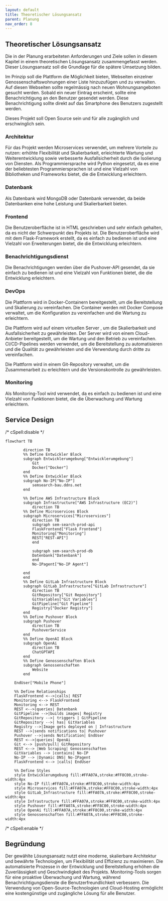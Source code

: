 ```yaml
---
layout: default
title: Theoretischer Lösungsansatz
parent: Planung
nav_order: 8
---
```


## Theoretischer Lösungsansatz

Die in der Planung erarbeiteten Anforderungen und Ziele sollen in diesem Kapitel in einem theoretischen Lösungsansatz zusammengefasst werden.
Dieser Lösungsansatz soll die Grundlage für die spätere Umsetzung bilden.

Im Prinzip soll die Plattform die Möglichkeit bieten, Webseiten einzelner Genossenschaftswohnungen einer Liste hinzuzufügen und zu verwalten.
Auf diesen Webseiten sollte regelmässig nach neuen Wohnungsangeboten gesucht werden.
Sobald ein neuer Eintrag erscheint, sollte eine Benachrichtigung an den Benutzer gesendet werden. Diese Benachrichtigung sollte direkt auf das Smartphone des Benutzers zugestellt werden.

Dieses Projekt soll Open Source sein und für alle zugänglich und erschwinglich sein.

### Architektur

Für das Projekt werden Microservices verwendet, um mehrere Vorteile zu nutzen: erhöhte Flexibilität und Skalierbarkeit, erleichterte Wartung und Weiterentwicklung sowie verbesserte Ausfallsicherheit durch die Isolierung von Diensten. Als Programmiersprache wird Python eingesetzt, da es eine der beliebtesten Programmiersprachen ist und eine Vielzahl von Bibliotheken und Frameworks bietet, die die Entwicklung erleichtern.

### Datenbank

Als Datenbank wird MongoDB oder Datenbank verwendet, da beide Datenbanken eine hohe Leistung und Skalierbarkeit bieten.

### Frontend

Die Benutzeroberfläche ist in HTML geschrieben und sehr einfach gehalten, da es nicht der Schwerpunkt des Projekts ist. Die Benutzeroberfläche wird mit dem Flask-Framework erstellt, da es einfach zu bedienen ist und eine Vielzahl von Erweiterungen bietet, die die Entwicklung erleichtern.

### Benachrichtigungsdienst

Die Benachrichtigungen werden über die Pushover-API gesendet, da sie einfach zu bedienen ist und eine Vielzahl von Funktionen bietet, die die Entwicklung erleichtern.

### DevOps

Die Plattform wird in Docker-Containern bereitgestellt, um die Bereitstellung und Skalierung zu vereinfachen. Die Container werden mit Docker Compose verwaltet, um die Konfiguration zu vereinfachen und die Wartung zu erleichtern.

Die Plattform wird auf einem virtuellen Server , um die Skalierbarkeit und Ausfallsicherheit zu gewährleisten. Der Server wird von einem Cloud-Anbieter bereitgestellt, um die Wartung und den Betrieb zu vereinfachen.
CI/CD-Pipelines werden verwendet, um die Bereitstellung zu automatisieren und die Qualität zu gewährleisten und die Verwendung durch dritte zu vereinfachen.

Die Plattform wird in einem Git-Repository verwaltet, um die Zusammenarbeit zu erleichtern und die Versionskontrolle zu gewährleisten.

### Monitoring

Als Monitoring-Tool wird  verwendet, da es einfach zu bedienen ist und eine Vielzahl von Funktionen bietet, die die Überwachung und Wartung erleichtern.

## Service Design

/* cSpell:disable */

```mermaid
flowchart TB

        direction TB
        %% Define Entwickler Block
        subgraph Entwicklerumgebung["Entwicklerumgebung"]
            Git
            Docker["Docker"]
        end
        %% Define Entwickler Block
        subgraph No-IP["No-IP"]
            semsearch-bau.ddns.net
        end

        %% Define AWS Infrastructure Block
        subgraph Infrastructure["AWS Infrastructure (EC2)"]
            direction TB
        %% Define Microservices Block
        subgraph Microservices["Microservices"]
            direction TB
            subgraph sem-search-prod-api
            FlaskFrontend["Flask Frontend"]
            Monitoring["Monitoring"]
            REST["REST-API"]
            end

            subgraph sem-search-prod-db
            Datenbank["Datenbank"]
            end
            No-IPagent["No-IP Agent"]

        end
        end
        %% Define GitLab Infrastructure Block
        subgraph GitLab_Infrastructure["GitLab Infrastructure"]
            direction TB
            GitRepository["Git Repository"]
            GitVariables["Git Variables"]
            GitPipeline["Git Pipeline"]
            Registry["Docker Registry"]
        end
        %% Define Pushover Block
        subgraph Pushover
            direction TB
            PushoverService
        end
        %% Define OpenAI Block
        subgraph OpenAi
            direction TB
            ChatGPTAPI
        end
        %% Define Genossenschaften Block
        subgraph Genossenschaften
            Website
        end

    EndUser["Mobile Phone"]

    %% Define Relationships
    FlaskFrontend <-->|calls| REST
    Monitoring <--> FlaskFrontend
    Monitoring <--> REST
    REST <-->|queries| Datenbank
    GitPipeline -->|builds images| Registry
    GitRepository -->| triggers | GitPipeline
    GitRepository -->| has| GitVariables
    Registry -->|Image gets deployed on | Infrastructure
    REST -->|sends notifications to| Pushover
    Pushover -->|sends Notification| EndUser
    REST <-->|queries| OpenAi
    Git <--> |push/pull| GitRepository
    REST <--> |Web Scraping| Genossenschaften
    GitVariables --> |contains| No-IP
    No-IP --> |Dynamic DNS| No-IPagent
    FlaskFrontend <--> |calls| EndUser

    %% Define Styles
    style Entwicklerumgebung fill:#FFA07A,stroke:#FF8C00,stroke-width:4px
    style No-IP fill:#FFA07A,stroke:#FF8C00,stroke-width:4px
    style Microservices fill:#FFA07A,stroke:#FF8C00,stroke-width:4px
    style GitLab_Infrastructure fill:#FFA07A,stroke:#FF8C00,stroke-width:4px
    style Infrastructure fill:#FFA07A,stroke:#FF8C00,stroke-width:4px
    style Pushover fill:#FFA07A,stroke:#FF8C00,stroke-width:4px
    style OpenAi fill:#FFA07A,stroke:#FF8C00,stroke-width:4px
    style Genossenschaften fill:#FFA07A,stroke:#FF8C00,stroke-width:4px
```

/* cSpell:enable */

## Begründung

Der gewählte Lösungsansatz nutzt eine moderne, skalierbare Architektur und bewährte Technologien, um Flexibilität und Effizienz zu maximieren.
Die automatisierte Prozesse in der Entwicklung und Bereitstellung erhöhen die Zuverlässigkeit und Geschwindigkeit des Projekts.
Monitoring-Tools sorgen für eine proaktive Überwachung und Wartung, während Benachrichtigungsdienste die Benutzerfreundlichkeit verbessern.
Die Verwendung von Open-Source-Technologien und Cloud-Hosting ermöglicht eine kostengünstige und zugängliche Lösung für alle Benutzer.
